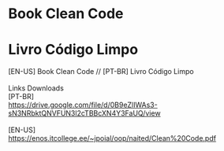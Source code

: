 # Book Clean Code
# Livro Código Limpo

[EN-US] Book Clean Code // [PT-BR] Livro Código Limpo
<br />
<br />
Links Downloads <br />
[PT-BR] <br />
https://drive.google.com/file/d/0B9eZlIWAs3-sN3NRbktQNVFUN3l2cTBBcXN4Y3FaUQ/view
<br />
<br />
[EN-US] <br />
https://enos.itcollege.ee/~jpoial/oop/naited/Clean%20Code.pdf
